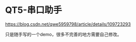 # QT5-串口助手



https://blog.csdn.net/qwe5959798/article/details/109723293

只是随手写的一个demo，很多不完善的地方需要自己修改。




